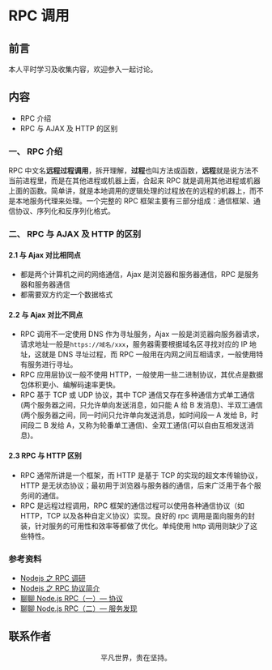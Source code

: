 # RPC 调用

## 前言

本人平时学习及收集内容，欢迎参入一起讨论。

## 内容

- RPC 介绍
- RPC 与 AJAX 及 HTTP 的区别

### 一、 RPC 介绍

RPC 中文名**远程过程调用**，拆开理解，**过程**也叫方法或函数，**远程**就是说方法不当前进程里，而是在其他进程或机器上面，合起来 RPC 就是调用其他进程或机器上面的函数。简单讲，就是本地调用的逻辑处理的过程放在的远程的机器上，而不是本地服务代理来处理。一个完整的 RPC 框架主要有三部分组成：通信框架、通信协议、序列化和反序列化格式。

### 二、 RPC 与 AJAX 及 HTTP 的区别

#### 2.1 与 Ajax 对比相同点

- 都是两个计算机之间的网络通信，Ajax 是浏览器和服务器通信，RPC 是服务器和服务器通信
- 都需要双方约定一个数据格式

#### 2.2 与 Ajax 对比不同点

- RPC 调用不一定使用 DNS 作为寻址服务，Ajax 一般是浏览器向服务器请求，请求地址一般是`https://域名/xxx`，服务器需要根据域名区寻找对应的 IP 地址，这就是 DNS 寻址过程，而 RPC 一般用在内网之间互相请求，一般使用特有服务进行寻址。
- RPC 应用层协议一般不使用 HTTP，一般使用一些二进制协议，其优点是数据包体积更小、编解码速率更快。
- RPC 基于 TCP 或 UDP 协议，其中 TCP 通信又存在多种通信方式单工通信(两个服务器之间，只允许单向发送消息，如只能 A 给 B 发消息)、半双工通信(两个服务器之间，同一时间只允许单向发送消息，如时间段一 A 发给 B，时间段二 B 发给 A，又称为轮番单工通信)、全双工通信(可以自由互相发送消息)。

#### 2.3 RPC 与 HTTP 区别

- RPC 通常所讲是一个框架，而 HTTP 是基于 TCP 的实现的超文本传输协议，HTTP 是无状态协议；最初用于浏览器与服务器的通信，后来广泛用于各个服务间的通信。
- RPC 是远程过程调用，RPC 框架的通信过程可以使用各种通信协议（如 HTTP，TCP 以及各种自定义协议）实现。良好的 rpc 调用是面向服务的封装，针对服务的可用性和效率等都做了优化。单纯使用 http 调用则缺少了这些特性。

### 参考资料

- [Nodejs 之 RPC 调研](https://shopee-sc.github.io/blog/2019/11/22/rpc)
- [Nodejs 之 RPC 协议简介](https://mp.weixin.qq.com/s/AhKoUpYA4mCwhbxMRRqjBA)
- [聊聊 Node.js RPC（一）— 协议](https://zhuanlan.zhihu.com/p/38012481)
- [聊聊 Node.js RPC（二）— 服务发现](https://zhuanlan.zhihu.com/p/40606909)

## 联系作者

<div align="center">
    <p>
        平凡世界，贵在坚持。
    </p>
    <img :src="$withBase('/about/contact.png')" />
</div>
